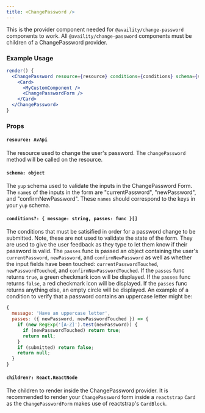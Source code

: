 ```yaml
---
title: <ChangePassword />
---
```


This is the provider component needed for `@availity/change-password` components to work. All `@availity/change-password` components must be children of a ChangePassword provider.

### Example Usage

```jsx
render() {
  <ChangePassword resource={resource} conditions={conditions} schema={schema}>
    <Card>
      <MyCustomComponent />
      <ChangePasswordForm />
    </Card>
  </ChangePassword>
}
```

### Props

#### `resource: AvApi`

The resource used to change the user's password. The `changePassword` method will be called on the resource.

#### `schema: object`

The `yup` schema used to validate the inputs in the ChangePassword Form. The `name`s of the inputs in the form are "currentPassword", "newPassword", and "confirmNewPassword". These `names` should correspond to the keys in your `yup` schema.

#### `conditions?: { message: string, passes: func }[]`

The conditions that must be satisified in order for a password change to be submitted. Note, these are not used to validate the state of the form. They are used to give the user feedback as they type to let them know if their password is valid. The `passes` func is passed an object containing the user's `currentPassword`, `newPassword`, and `confirmNewPassword` as well as whether the input fields have been touched: `currentPasswordTouched`, `newPasswordTouched`, and `confirmNewPasswordTouched`. If the `passes` func returns `true`, a green checkmark icon will be displayed. If the `passes` func returns `false`, a red checkmark icon will be displayed. If the `passes` func returns anything else, an empty circle will be displayed. An example of a condition to verify that a password contains an uppercase letter might be:

```js
{
  message: 'Have an uppercase letter',
  passes: ({ newPassword, newPasswordTouched }) => {
    if (new RegExp('[A-Z]').test(newPassword)) {
      if (newPasswordTouched) return true;
      return null;
    }
    if (submitted) return false;
    return null;
  }
}
```

#### `children?: React.ReactNode`

The children to render inside the ChangePassword provider. It is recommended to render your `ChangePassword` form inside a `reactstrap` `Card` as the `ChangePasswordForm` makes use of reactstrap's `CardBlock`.
